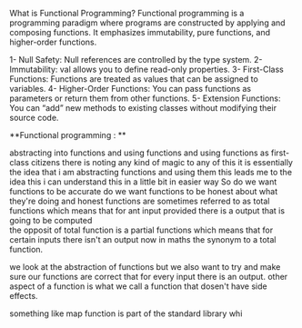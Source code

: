 
What is Functional Programming?
Functional programming is a programming paradigm where programs are constructed by applying and composing functions. It emphasizes immutability, pure functions, and higher-order functions.

1- Null Safety: Null references are controlled by the type system.
2- Immutability: val allows you to define read-only properties.
3- First-Class Functions: Functions are treated as values that can be assigned to variables.
4- Higher-Order Functions: You can pass functions as parameters or return them from other functions.
5- Extension Functions: You can “add” new methods to existing classes without modifying their source code.


**Functional programming : **

abstracting into functions and  using functions and using functions as first-class citizens 
there is noting any kind of magic to any of this it is essentially the idea that i am abstracting functions and using them 
this leads me to the idea this i can understand this in a little bit in easier way 
So  do we want functions to be accurate do we want functions to be honest about what they're doing and honest functions are sometimes referred to as total functions which means that for ant input provided there is a output that is going to be computed  
the opposit of total function is a partial functions which means that for certain inputs there isn't an output now in maths the synonym to a total function.

we look at the abstraction of functions but we also want to try and make sure our functions are correct that for every input there is an output.
other aspect of a function is what we call a function that dosen't have side effects.

something like map function is part of the standard library whi
